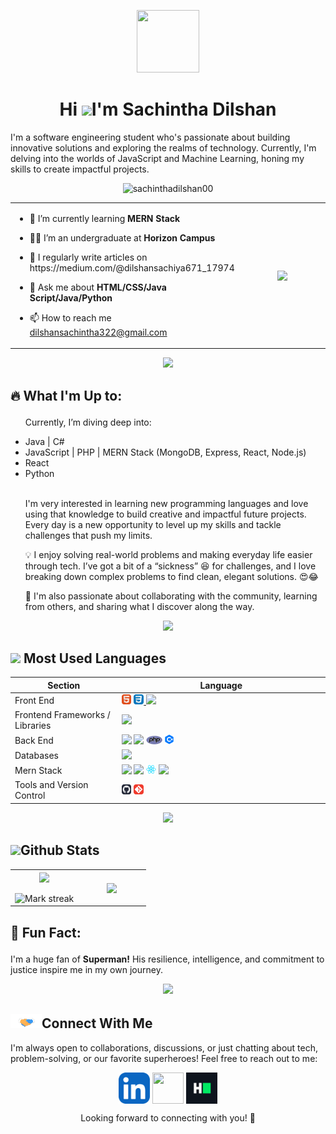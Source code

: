 
<!--- Top section(start) -->
<p align="center"> <img src="https://raw.githubusercontent.com/7oSkaaa/7oSkaaa/main/Images/about_me.gif" width="100" height="100" /> </p>
<h1 align="center">Hi <img src="https://github.com/abdoachhoubi/abdoachhoubi/blob/main/gifs/Hi.gif" width="30">I'm Sachintha Dilshan</h1>
<p>I'm a software engineering student who's passionate about building innovative solutions and exploring the realms of technology. Currently, I'm delving into the worlds of JavaScript and Machine Learning, honing my skills to create impactful projects.</p>
<!--- Top section(end) -->

<!--- Profile View section(start) -->
<p align="center"><img src="https://komarev.com/ghpvc/?username=sachinthadilshan00&label=Profile%20views&color=0e75b6&style=flat" alt="sachinthadilshan00" /> </p>
<!--- Profile View section(end) -->

<!--- First Table section(start) -->
<table align="center">
<tbody>
  <tr border="none">
    <td width="50%" align="left">
    <ul dir="auto">
    <li> <p dir="auto">🌱 I’m currently learning <strong>MERN Stack</strong></p> </li>
    <li> <p dir="auto">🧑‍🎓 I’m an undergraduate at <strong>Horizon Campus</strong></p> </li>
    <li> <p dir="auto">📝 I regularly write articles on https://medium.com/@dilshansachiya671_17974</p> </li>
    <li> <p dir="auto">💬 Ask me about <strong>HTML/CSS/Java Script/Java/Python</strong></p> </li>
    <li> <p dir="auto">📫 How to reach me <a href="mailto:dilshansachintha322@gmail.com">dilshansachintha322@gmail.com</p> </li>
    </td>
    <td width="50%" align="center">
    <img align="center" src="https://github.com/7oSkaaa/7oSkaaa/blob/main/Images/Right_Side.gif?raw=true" width = 300px>
    </td>
  </tr>
</tbody>
</table>
<!--- First Table section(end) -->

<!--- Horizontal line(start) -->
<p  align="center">
<img src="https://user-images.githubusercontent.com/73097560/115834477-dbab4500-a447-11eb-908a-139a6edaec5c.gif">             
<br>
<!--- Horizontal line(End) -->  
  
<!--- What i'm up to(end) -->
## <p>🔥 What I'm Up to:</p>
<ul dir="auto">
<p dir="auto">Currently, I’m diving deep into:</p>
<li>Java | C#</li>
<li>JavaScript | PHP | MERN Stack (MongoDB, Express, React, Node.js)</li>
<li>React</li>
<li>Python</li><br>
<p dir="auto">I'm very interested in learning new programming languages and love using that knowledge to build creative and impactful future projects. Every day is a new opportunity to level up my skills and tackle challenges that push my limits.</p></li>
<p dir="auto">💡 I enjoy solving real-world problems and making everyday life easier through tech. I’ve got a bit of a “sickness” 😆 for challenges, and I love breaking down complex problems to find clean, elegant solutions. 😍😂</p>
<p dir = "auto">👥 I'm also passionate about collaborating with the community, learning from others, and sharing what I discover along the way.</p>
</ul>
<!--- What i'm up to(end) -->

<!--- Horizontal line(start) -->
<p  align="center">
<img src="https://user-images.githubusercontent.com/73097560/115834477-dbab4500-a447-11eb-908a-139a6edaec5c.gif">             
<br>
<!--- Horizontal line(End) -->  


<!--- Languages Section(start) -->  
## <img src="https://media2.giphy.com/media/QssGEmpkyEOhBCb7e1/giphy.gif?cid=ecf05e47a0n3gi1bfqntqmob8g9aid1oyj2wr3ds3mg700bl&rid=giphy.gif" width ="25"><b> Most Used Languages</b>
<div align="left" dir="auto">
<table>
<thead>
<tr>
<th width = "300">Section</th>
<th width = "800">Language</th>
</tr>
</thead>
<tbody>

<tr>
<td>Front End</td>
<td>
<a href="https://en.wikipedia.org/wiki/HTML" target="_blank"><img src="https://github.com/SachinthaDilshan00/Skill-Icon/blob/main/Icons/HTML.svg" style="width:5%;"></a>
<a href="https://en.wikipedia.org/wiki/CSS" target="_blank"><img src="https://github.com/SachinthaDilshan00/Skill-Icon/blob/main/Icons/CSS.svg" style="width:5%;">
<a href="https://en.wikipedia.org/wiki/JavaScript"><img src = "https://github.com/sachilz/Skill-Icon/blob/main/Icons/JavaScript.svg"style="width:5%;"></a>
</td>
</tr>

<tr>
<td>Frontend Frameworks / Libraries</td>
<td>
<a href="https://en.wikipedia.org/wiki/Bootstrap_(front-end_framework)"><img src = "https://github.com/sachilz/Skill-Icon/blob/main/Icons/Bootstrap.svg" style="width:5%;"></a>

</td>
</tr>

<tr>
<td>Back End</td>
<td>
  <a href="https://en.wikipedia.org/wiki/Python_(programming_language)"><img src="https://github.com/sachilz/Skill-Icon/blob/main/Icons/python.png" style="width:5%;"></a>
  <a href="https://www.oracle.com/java/technologies/downloads/" target="_blank"><img src="https://github.com/sachilz/Skill-Icon/blob/main/Icons/Java-Dark.svg"style="width:5%;"></a>
   <a href="https://en.wikipedia.org/wiki/PHP"><img src="https://github.com/sachilz/Skill-Icon/blob/main/Icons/php.png"style="width:8%;"></a>
  <a href="https://en.wikipedia.org/wiki/C_Sharp_(programming_language)"><img src="https://github.com/sachilz/Skill-Icon/blob/main/c%23%20blue.png"style="width:5%;"></a>
</td>
</tr>

<tr>
<td>Databases</td>
<td>
<a href="https://www.mysql.com/"><img src = "https://github.com/sachilz/Skill-Icon/blob/main/Icons/MySQL-Dark.svg" style="width:5%;"></a>
</td>
</tr>

<tr>
<td>Mern Stack</td>
<td>
<a href="https://www.mongodb.com/"><img src = "https://github.com/sachilz/Skill-Icon/blob/main/Icons/MongoDB.svg" style="width:5%;"></a>
<a href="https://expressjs.com/"><img src = "https://github.com/sachilz/Skill-Icon/blob/main/Icons/ExpressJS-Dark.svg" style="width:5%;"></a>
<a href="https://react.dev/"><img src = "https://github.com/sachilz/Skill-Icon/blob/main/Icons/react.png" style="width:5%;"></a>
<a href="https://nodejs.org/en"><img src = "https://github.com/sachilz/Skill-Icon/blob/main/Icons/NodeJS-Dark.svg" style="width:5%;"></a>

</td>
</tr>

<tr>
<td>Tools and Version Control</td>
<td>
  <img src="https://github.com/SachinthaDilshan00/Skill-Icon/blob/main/Icons/Github-Dark.svg" style="width:5%;">
  <img src="https://github.com/SachinthaDilshan00/Skill-Icon/blob/main/Icons/Git.svg" style="width:5%;">
</td>
</tr>
</tbody>
</table>
</div>
<!--- Horizontal line(start) -->
<p  align="center">
<img src="https://user-images.githubusercontent.com/73097560/115834477-dbab4500-a447-11eb-908a-139a6edaec5c.gif">             
<br>
<!--- Horizontal line(End) -->

<!--- stats (start) -->
## <img src="https://media.giphy.com/media/iY8CRBdQXODJSCERIr/giphy.gif" width="35">Github Stats
<p align="center">
<table align="center">
<tr border="none">
<td width="50%" align="center">
  
  <img  align="center"  src="https://github-readme-stats.vercel.app/api?username=SachinthaDilshan00&theme=midnight-purple&show_icons=true&count_private=true" />
  <br></br>
  <img  title="🔥 Get streak stats for your profile at git.io/streak-stats" alt="Mark streak" src="https://github-readme-streak-stats.herokuapp.com/?user=SachinthaDilshan00&theme=midnight-purple&hide_border=false" /> 
</td>

<td width="50%" align="center">
  <img  align="center"  src="https://github-readme-stats.anuraghazra1.vercel.app/api/top-langs/?username=SachinthaDilshan00&theme=midnight-purple&hide_border=false&no-bg=true&no-frame=true&langs_count=10"/>
</td>
</tr>
</table>
<!--- stats (end) -->

## <p>🦇 Fun Fact:</p>
<p>I'm a huge fan of <strong>Superman!</strong> His resilience, intelligence, and commitment to justice inspire me in my own journey.</p>

<!--- Horizontal line(start) -->
<p  align="center">
<img src="https://user-images.githubusercontent.com/73097560/115834477-dbab4500-a447-11eb-908a-139a6edaec5c.gif">             
<br>
<!--- Horizontal line(End) -->

<!--- Connection section(start) -->
## <img src="https://github.com/0xAbdulKhalid/0xAbdulKhalid/raw/main/assets/mdImages/handshake.gif" width=50px>Connect With Me
<p>I'm always open to collaborations, discussions, or just chatting about tech, problem-solving, or our favorite superheroes! Feel free to reach out to me:</p>
<p align="center" dir="auto">
<a href="https://www.linkedin.com/in/sachintha-dilshan-472a36309/" rel="nofollow"><img align="center" src="https://github.com/tandpfun/skill-icons/raw/main/icons/LinkedIn.svg" height="50" width="50" style="max-width: 100%;"></a>
<a href="https://stackoverflow.com/users/25270253/sachintha-dilshan?tab=profile" rel="nofollow"><img align="center" src="https://raw.githubusercontent.com/rahuldkjain/github-profile-readme-generator/master/src/images/icons/Social/stack-overflow.svg" height="50" width="50" style="max-width: 100%;"></a>
<a href="https://www.hackerrank.com/profile/dilshansachiya61" rel="nofollow"><img align="center" src="https://github.com/SachinthaDilshan00/Skill-Icon/blob/main/Icons/hackerrank.svg" height="50" width="50" style="max-width: 100%;"></a>
</p>
<p align="center">Looking forward to connecting with you! 🚀</p>
